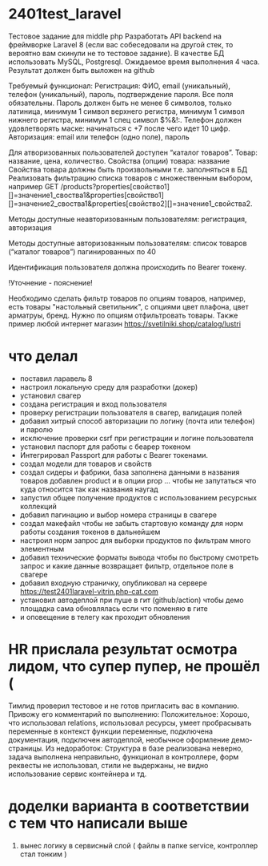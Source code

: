 # 2401test_laravel

Тестовое задание для middle php
Разработать API backend на фреймворке Laravel 8 (если вас собеседовали на другой стек, то вероятно вам скинули не то тестовое задание). В качестве БД использовать MySQL, Postgresql. Ожидаемое время выполнения 4 часа. Результат должен быть выложен на github

Требуемый функционал:
Регистрация: ФИО, email (уникальный), телефон (уникальный), пароль, подтверждение пароля. Все поля обязательны. Пароль должен быть не менее 6 символов, только латиница, минимум 1 символ верхнего регистра, минимум 1 символ нижнего регистра, минимум 1 спец символ $%&!:. Телефон должен удовлетворять маске: начинаться с +7 после чего идет 10 цифр.
Авторизация: email или телефон (одно поле), пароль

Для атворизованных пользователей доступен “каталог товаров”. 
Товар: название, цена, количество. 
Свойства (опции) товара: название
Свойства товара должны быть произвольными т.е. заполняться в БД
Реализовать фильтрацию списка товаров с множественным выбором, например GET /products?properties[свойство1][]=значение1_своства1&properties[свойство1][]=значение2_своства1&properties[свойство2][]=значение1_свойства2.

Методы доступные неавторизованным пользователям: регистрация, авторизация

Методы доступные авторизованным пользователям: список товаров (“каталог товаров”) пагинированных по 40

Идентификация пользователя должна происходить по Bearer токену.


!Уточнение - пояснение!

Необходимо  сделать фильтр товаров по опциям товаров, например, есть товары "настольный светильник", с опциями цвет плафона, цвет арматруы, бренд. Нужно по опциям отфильтровать товары.
Также пример любой интернет магазин https://svetilniki.shop/catalog/lustri
 
# что делал 

+ поставил ларавель 8
+ настроил локальную среду для разработки (докер)
+ установил свагер
+ создана регистрация и вход пользователя
+ проверку регистрации пользователя в свагер, валидация полей
+ добавил хитрый способ авторизации по логину (почта или телефон) и паролю
+ исключение проверки csrf при регистрации и логине пользователя
+ установил паспорт для работы с беарер токеном
+ Интегрировал Passport для работы с Bearer токенами.
+ создал модели для товаров и свойств
+ создал сидеры и фабрики, база заполнена данными в названия товаров добавлен product и в опции prop ... чтобы не запутаться что куда относится так как названия наугад
+ запустил общее получение продуктов с использованием ресурсных коллекций
+ добавил пагинацию и выбор номера страницы в свагере
+ создал макефайл чтобы не забыть стартовую команду для норм работы создания токенов в дальнейшем
+ настроил норм запрос для выборки продуктов по фильтрам много элементным
+ добавил технические форматы вывода чтобы по быстрому смотреть запрос и какие данные возвращает фильтр, отдельное поле в свагере
+ добавил входную страничку, опубликовал на сервере https://test2401laravel-vitrin.php-cat.com
+ установил автодеплой при пуше в гит (github/action) чтобы демо площадка сама обновлялась если что поменяю  в гите
+ и оповещение в телегу как проходит обновления

# HR прислала результат осмотра лидом, что супер пупер, не прошёл (

Тимлид проверил тестовое и не готов пригласить вас в компанию. Привожу его комментарий по выполнению:
Положительное:
Хорошо, что использовал relations, использовал ресурсы, умеет пробрасывать переменные в контекст функции переменные, подключена документация, подключен автодеплой, необычное оформление демо-страницы.
Из недоработок:
Структура в базе реализована неверно, задача выполнена неправильно, функционал в контроллере, форм реквесты не использовал, стили не выдержаны, не видно использование сервис контейнера и тд.

# доделки варианта в соответствии с тем что написали выше 

1. вынес логику в сервисный слой ( файлы в папке service, контроллер стал тонким )

